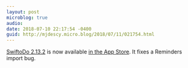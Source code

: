 ```yaml
---
layout: post
microblog: true
audio: 
date: 2018-07-10 22:17:54 -0400
guid: http://mjdescy.micro.blog/2018/07/11/021754.html
---
```

[SwiftoDo 2.13.2](https://swiftodoapp.com) is now available [in the App Store](https://itunes.apple.com/us/app/swiftodo-task-list-for-todo.txt/id1073798440?ls=1&mt=8). It fixes a Reminders import bug.
